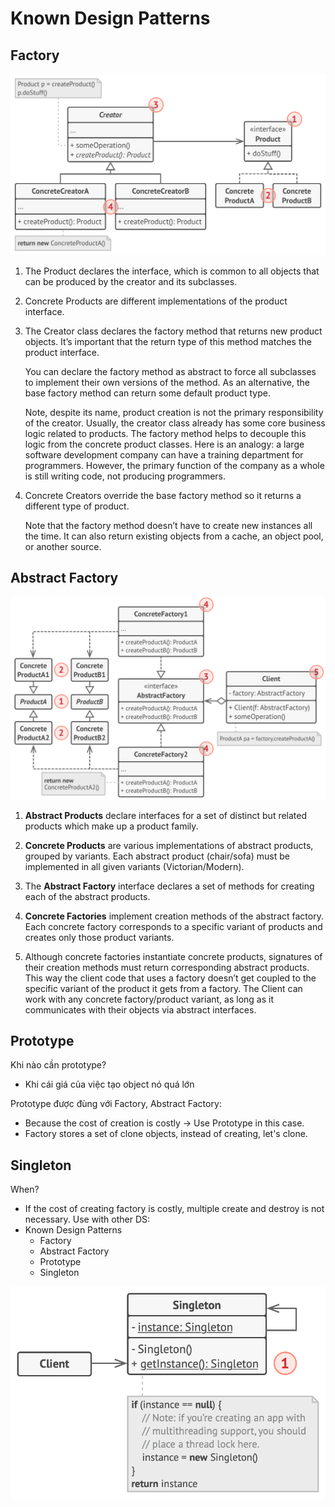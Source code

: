 # Known Design Patterns
## Factory
![](/assets/img/2020-05-21-09-41-06.png)
1. The Product declares the interface, which is common to all objects that can be produced by the creator and its subclasses.

2. Concrete Products are different implementations of the product interface.

3. The Creator class declares the factory method that returns new product objects. It’s important that the return type of this method matches the product interface.

    You can declare the factory method as abstract to force all subclasses to implement their own versions of the method. As an alternative, the base factory method can return some default product type.

    Note, despite its name, product creation is not the primary responsibility of the creator. Usually, the creator class already has some core business logic related to products. The factory method helps to decouple this logic from the concrete product classes. Here is an analogy: a large software development company can have a training department for programmers. However, the primary function of the company as a whole is still writing code, not producing programmers.

4. Concrete Creators override the base factory method so it returns a different type of product.

    Note that the factory method doesn’t have to create new instances all the time. It can also return existing objects from a cache, an object pool, or another source.

## Abstract Factory
![](/assets/img/2020-05-21-09-33-46.png)
1. **Abstract Products** declare interfaces for a set of distinct but related products which make up a product family.

2. **Concrete Products** are various implementations of abstract products, grouped by variants. Each abstract product (chair/sofa) must be implemented in all given variants (Victorian/Modern).

3. The **Abstract Factory** interface declares a set of methods for creating each of the abstract products.

4. **Concrete Factories** implement creation methods of the abstract factory. Each concrete factory corresponds to a specific variant of products and creates only those product variants.

5. Although concrete factories instantiate concrete products, signatures of their creation methods must return corresponding abstract products. This way the client code that uses a factory doesn’t get coupled to the specific variant of the product it gets from a factory. The Client can work with any concrete factory/product variant, as long as it communicates with their objects via abstract interfaces.

## Prototype
Khi nào cần prototype? 
- Khi cái giá của việc tạo object nó quá lớn

Prototype được đùng với Factory, Abstract Factory:
- Because the cost of creation is costly -> Use Prototype in this case. 
- Factory stores a set of clone objects, instead of creating, let's clone.

## Singleton
When? 
- If the cost of creating factory is costly, multiple create and destroy is not necessary.
Use with other DS:
- Known Design Patterns
  - Factory
  - Abstract Factory
  - Prototype
  - Singleton

![](/assets/img/2020-05-21-10-05-47.png)